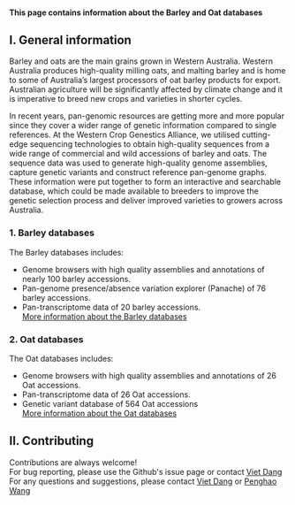 #### This page contains information about the Barley and Oat databases

## I. General information

Barley and oats are the main grains grown in Western Australia. Western Australia produces
high-quality milling oats, and malting barley and is home to some of Australia’s largest processors of oat barley products for export. Australian agriculture will be significantly affected by climate change and it is imperative to breed new crops and varieties in shorter cycles.

In recent years, pan-genomic resources are getting more and more popular since they cover a wider range of genetic information compared to single references. At the Western Crop Genestics Alliance, we utilised cutting-edge sequencing technologies to obtain high-quality sequences from a wide range of commercial and wild accessions of barley and oats. The sequence data was used to generate high-quality genome assemblies, capture genetic variants and construct reference pan-genome graphs. These information were put together to form an interactive and searchable database, which could be made available to breeders to improve the genetic selection process and deliver improved varieties to growers across Australia.

### 1. Barley databases

The Barley databases includes:  
* Genome browsers with high quality assemblies and annotations of nearly 100 barley accessions.  
* Pan-genome presence/absence variation explorer (Panache) of 76 barley accessions.  
* Pan-transcriptome data of 20 barley accessions.  
[More information about the Barley databases](Barley.md)  

### 2. Oat databases

The Oat databases includes:  
* Genome browsers with high quality assemblies and annotations of 26 Oat accessions.  
* Pan-transcriptome data of 26 Oat accessions.  
* Genetic variant database of 564 Oat accessions  
[More information about the Oat databases](Oat.md)  

## II. Contributing

Contributions are always welcome!  
For bug reporting, please use the Github's issue page or contact [Viet Dang](mailto:viet.dang@murdoch.edu.au)  
For any questions and suggestions, please contact [Viet Dang](mailto:viet.dang@murdoch.edu.au) or [Penghao Wang](mailto:p.wang@murdoch.edu.au)  
